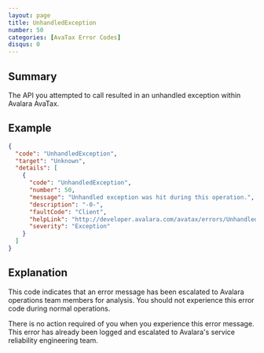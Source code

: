 ```yaml
---
layout: page
title: UnhandledException
number: 50
categories: [AvaTax Error Codes]
disqus: 0
---
```


## Summary

The API you attempted to call resulted in an unhandled exception within Avalara AvaTax.

## Example

```json
{
  "code": "UnhandledException",
  "target": "Unknown",
  "details": [
    {
      "code": "UnhandledException",
      "number": 50,
      "message": "Unhandled exception was hit during this operation.",
      "description": "-0-",
      "faultCode": "Client",
      "helpLink": "http://developer.avalara.com/avatax/errors/UnhandledException",
      "severity": "Exception"
    }
  ]
}
```

## Explanation

This code indicates that an error message has been escalated to Avalara operations team members for analysis.  You should not experience this error code during normal operations.

There is no action required of you when you experience this error message.  This error has already been logged and escalated to Avalara's service reliability engineering team.

